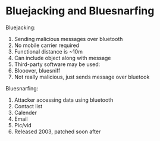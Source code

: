 # Bluejacking and Bluesnarfing

Bluejacking:
1. Sending malicious messages over bluetooth
 1. No mobile carrier required
1. Functional distance is ~10m
1. Can include object along with message
1. Third-party software may be used:
 1. Blooover, bluesniff
1. Not really malicious, just sends message over bluetook

Bluesnarfing:
1. Attacker accessing data using bluetooth
 1. Contact list
 1. Calender
 1. Email
 1. Pic/vid
1. Released 2003, patched soon after
